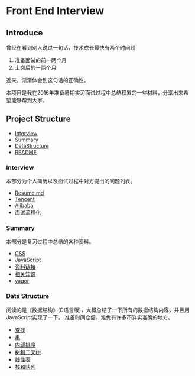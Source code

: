 # Front End Interview

## Introduce

曾经在看到别人说过一句话，技术成长最快有两个时间段

1. 准备面试的前一两个月
2. 上岗后的一两个月

近来，渐渐体会到这句话的正确性。

本项目是我在2016年准备暑期实习面试过程中总结积累的一些材料，分享出来希望能够帮到大家。

## Project Structure

- [Interview](https://github.com/WilsonLiu95/FrontEndInterview/tree/master/Interview)
- [Summary](https://github.com/WilsonLiu95/FrontEndInterview/tree/master/Summary)
- [DataStructure](https://github.com/WilsonLiu95/FrontEndInterview/tree/master/DataStructure)
- [README](https://github.com/WilsonLiu95/FrontEndInterview/blob/master/README.md)

### Interview

本部分为个人简历以及面试过程中对方提出的问题列表。
- [Resume.md](https://github.com/WilsonLiu95/FrontEndInterview/blob/master/Interview/Resume.md)
- [Tencent](https://github.com/WilsonLiu95/FrontEndInterview/blob/master/Interview/Tencent.md)
- [Alibaba](https://github.com/WilsonLiu95/FrontEndInterview/blob/master/Interview/Alibaba.md)
- [面试流程化](https://github.com/WilsonLiu95/FrontEndInterview/blob/master/Interview/《面试流程化》.md)


### Summary

本部分是复习过程中总结的各种资料。

- [CSS](https://github.com/WilsonLiu95/FrontEndInterview/blob/master/Summary/CSS.md)
- [JavaScript](https://github.com/WilsonLiu95/FrontEndInterview/blob/master/Summary/JavaScript.md)
- [资料链接](https://github.com/WilsonLiu95/FrontEndInterview/blob/master/Summary/.参考资料.md)
- [相关知识](https://github.com/WilsonLiu95/FrontEndInterview/blob/master/Summary/枚举.md)
- [vagor](https://github.com/WilsonLiu95/FrontEndInterview/blob/master/Summary/vagor.md)
### Data Structure

阅读的是《数据结构》(C语言版)，大概总结了一下所有的数据结构内容，并且用JavaScript实现了一下。 准备时间仓促。难免有许多不详实准确的地方。

- [查找](https://github.com/WilsonLiu95/FrontEndInterview/blob/master/DataStructure/《查找》.md)
- [串](https://github.com/WilsonLiu95/FrontEndInterview/blob/master/DataStructure/《串》.md)
- [内部排序](https://github.com/WilsonLiu95/FrontEndInterview/blob/master/DataStructure/《内部排序》.md)
- [树和二叉树](https://github.com/WilsonLiu95/FrontEndInterview/blob/master/DataStructure/《树和二叉树》.md)
- [线性表](https://github.com/WilsonLiu95/FrontEndInterview/blob/master/DataStructure/《线性表》.md)
- [栈和队列](https://github.com/WilsonLiu95/FrontEndInterview/blob/master/DataStructure/《栈和队列》.md)
